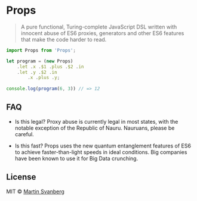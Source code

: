 # Props

> A pure functional, Turing-complete JavaScript DSL written with innocent abuse
of ES6 proxies, generators and other ES6 features that make the code harder to
read.

```js
import Props from 'Props';

let program = (new Props)
    .let .x .$1 .plus .$2 .in
    .let .y .$2 .in
        .x .plus .y;
        
console.log(program(6, 3)) // => 12
```

## FAQ
* Is this legal?
Proxy abuse is currently legal in most states, with the notable exception of the Republic of Nauru. Nauruans, please be careful.

* Is this fast?
Props uses the new quantum entanglement features of ES6 to achieve faster-than-light speeds in ideal conditions. Big companies have been known to use it for Big Data crunching.

## License

MIT © [Martin Svanberg](http://martinsvanberg.com)
